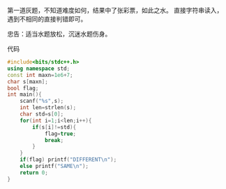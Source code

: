第一道灰题，不知道难度如何，结果中了张彩票，如此之水。
直接字符串读入，遇到不相同的直接判错即可。

忠告：适当水题放松，沉迷水题伤身。

代码

```cpp
#include<bits/stdc++.h>
using namespace std;
const int maxn=1e6+7;
char s[maxn];
bool flag;
int main(){
	scanf("%s",s);
	int len=strlen(s);
	char std=s[0];
	for(int i=1;i<len;i++){
		if(s[i]!=std){
			flag=true;
			break;
		}
	}
	if(flag) printf("DIFFERENT\n");
	else printf("SAME\n");
	return 0;
} 
```

